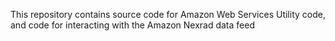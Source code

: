 This repository contains source code for Amazon Web Services Utility code, and code for interacting with the Amazon Nexrad data feed 
